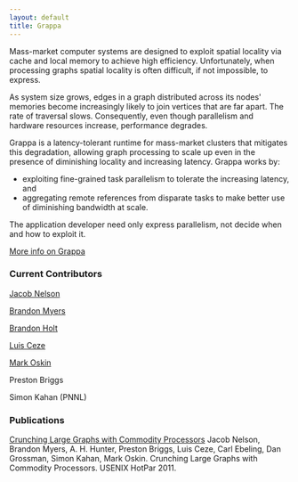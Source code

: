 ```yaml
---
layout: default
title: Grappa
---
```

Mass-market computer systems are designed to exploit spatial locality
via cache and local memory to achieve high efficiency. Unfortunately,
when processing graphs spatial locality is often difficult, if not
impossible, to express.

As system size grows, edges in a graph distributed across its nodes'
memories become increasingly likely to join vertices that are far apart.
The rate of traversal slows. Consequently, even though parallelism and
hardware resources increase, performance degrades.

Grappa is a latency-tolerant runtime for mass-market clusters that
mitigates this degradation, allowing graph processing to scale up even
in the presence of diminishing locality and increasing latency. Grappa
works by:

-   exploiting fine-grained task parallelism to tolerate the increasing
    latency, and
-   aggregating remote references from disparate tasks to make better
    use of diminishing bandwidth at scale.

The application developer need only express parallelism, not decide when
and how to exploit it.

[More info on Grappa](http://sampa.cs.washington.edu/sampa/)

### Current Contributors

[Jacob Nelson](http://homes.cs.washington.edu/~nelson/)

[Brandon Myers](http://homes.cs.washington.edu/~bdmyers/)

[Brandon Holt](http://homes.cs.washington.edu/~bholt/)

[Luis Ceze](http://www.cs.washington.edu/homes/luisceze/)

[Mark Oskin](http://homes.cs.washington.edu/~oskin/)

Preston Briggs

Simon Kahan (PNNL)

### Publications

[Crunching Large Graphs with Commodity
Processors](http://www.usenix.org/event/hotpar11/tech/final_files/Nelson.pdf)
Jacob Nelson, Brandon Myers, A. H. Hunter, Preston Briggs, Luis Ceze,
Carl Ebeling, Dan Grossman, Simon Kahan, Mark Oskin. Crunching Large
Graphs with Commodity Processors. USENIX HotPar 2011.

